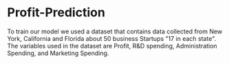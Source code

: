 # Profit-Prediction
 

To train our model we used a dataset that contains data collected from New York, California and Florida about 50 business Startups "17 in each state". The variables used in the dataset are Profit, R&D spending, Administration Spending, and Marketing Spending.
